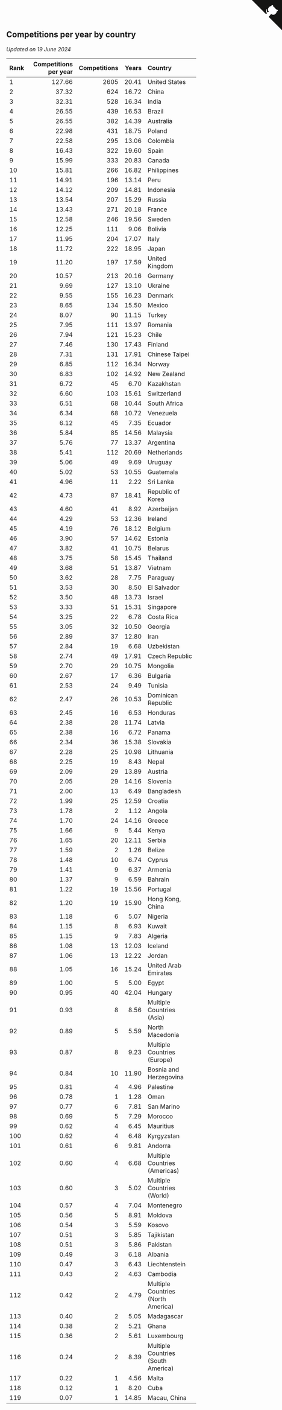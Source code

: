 ## Competitions per year by country

*Updated on 19 June 2024*

| Rank | Competitions per year | Competitions | Years | Country |
| :--- | ---: | ---: | ---: | :--- |
| 1 | 127.66 | 2605 | 20.41 | United States |
| 2 | 37.32 | 624 | 16.72 | China |
| 3 | 32.31 | 528 | 16.34 | India |
| 4 | 26.55 | 439 | 16.53 | Brazil |
| 5 | 26.55 | 382 | 14.39 | Australia |
| 6 | 22.98 | 431 | 18.75 | Poland |
| 7 | 22.58 | 295 | 13.06 | Colombia |
| 8 | 16.43 | 322 | 19.60 | Spain |
| 9 | 15.99 | 333 | 20.83 | Canada |
| 10 | 15.81 | 266 | 16.82 | Philippines |
| 11 | 14.91 | 196 | 13.14 | Peru |
| 12 | 14.12 | 209 | 14.81 | Indonesia |
| 13 | 13.54 | 207 | 15.29 | Russia |
| 14 | 13.43 | 271 | 20.18 | France |
| 15 | 12.58 | 246 | 19.56 | Sweden |
| 16 | 12.25 | 111 | 9.06 | Bolivia |
| 17 | 11.95 | 204 | 17.07 | Italy |
| 18 | 11.72 | 222 | 18.95 | Japan |
| 19 | 11.20 | 197 | 17.59 | United Kingdom |
| 20 | 10.57 | 213 | 20.16 | Germany |
| 21 | 9.69 | 127 | 13.10 | Ukraine |
| 22 | 9.55 | 155 | 16.23 | Denmark |
| 23 | 8.65 | 134 | 15.50 | Mexico |
| 24 | 8.07 | 90 | 11.15 | Turkey |
| 25 | 7.95 | 111 | 13.97 | Romania |
| 26 | 7.94 | 121 | 15.23 | Chile |
| 27 | 7.46 | 130 | 17.43 | Finland |
| 28 | 7.31 | 131 | 17.91 | Chinese Taipei |
| 29 | 6.85 | 112 | 16.34 | Norway |
| 30 | 6.83 | 102 | 14.92 | New Zealand |
| 31 | 6.72 | 45 | 6.70 | Kazakhstan |
| 32 | 6.60 | 103 | 15.61 | Switzerland |
| 33 | 6.51 | 68 | 10.44 | South Africa |
| 34 | 6.34 | 68 | 10.72 | Venezuela |
| 35 | 6.12 | 45 | 7.35 | Ecuador |
| 36 | 5.84 | 85 | 14.56 | Malaysia |
| 37 | 5.76 | 77 | 13.37 | Argentina |
| 38 | 5.41 | 112 | 20.69 | Netherlands |
| 39 | 5.06 | 49 | 9.69 | Uruguay |
| 40 | 5.02 | 53 | 10.55 | Guatemala |
| 41 | 4.96 | 11 | 2.22 | Sri Lanka |
| 42 | 4.73 | 87 | 18.41 | Republic of Korea |
| 43 | 4.60 | 41 | 8.92 | Azerbaijan |
| 44 | 4.29 | 53 | 12.36 | Ireland |
| 45 | 4.19 | 76 | 18.12 | Belgium |
| 46 | 3.90 | 57 | 14.62 | Estonia |
| 47 | 3.82 | 41 | 10.75 | Belarus |
| 48 | 3.75 | 58 | 15.45 | Thailand |
| 49 | 3.68 | 51 | 13.87 | Vietnam |
| 50 | 3.62 | 28 | 7.75 | Paraguay |
| 51 | 3.53 | 30 | 8.50 | El Salvador |
| 52 | 3.50 | 48 | 13.73 | Israel |
| 53 | 3.33 | 51 | 15.31 | Singapore |
| 54 | 3.25 | 22 | 6.78 | Costa Rica |
| 55 | 3.05 | 32 | 10.50 | Georgia |
| 56 | 2.89 | 37 | 12.80 | Iran |
| 57 | 2.84 | 19 | 6.68 | Uzbekistan |
| 58 | 2.74 | 49 | 17.91 | Czech Republic |
| 59 | 2.70 | 29 | 10.75 | Mongolia |
| 60 | 2.67 | 17 | 6.36 | Bulgaria |
| 61 | 2.53 | 24 | 9.49 | Tunisia |
| 62 | 2.47 | 26 | 10.53 | Dominican Republic |
| 63 | 2.45 | 16 | 6.53 | Honduras |
| 64 | 2.38 | 28 | 11.74 | Latvia |
| 65 | 2.38 | 16 | 6.72 | Panama |
| 66 | 2.34 | 36 | 15.38 | Slovakia |
| 67 | 2.28 | 25 | 10.98 | Lithuania |
| 68 | 2.25 | 19 | 8.43 | Nepal |
| 69 | 2.09 | 29 | 13.89 | Austria |
| 70 | 2.05 | 29 | 14.16 | Slovenia |
| 71 | 2.00 | 13 | 6.49 | Bangladesh |
| 72 | 1.99 | 25 | 12.59 | Croatia |
| 73 | 1.78 | 2 | 1.12 | Angola |
| 74 | 1.70 | 24 | 14.16 | Greece |
| 75 | 1.66 | 9 | 5.44 | Kenya |
| 76 | 1.65 | 20 | 12.11 | Serbia |
| 77 | 1.59 | 2 | 1.26 | Belize |
| 78 | 1.48 | 10 | 6.74 | Cyprus |
| 79 | 1.41 | 9 | 6.37 | Armenia |
| 80 | 1.37 | 9 | 6.59 | Bahrain |
| 81 | 1.22 | 19 | 15.56 | Portugal |
| 82 | 1.20 | 19 | 15.90 | Hong Kong, China |
| 83 | 1.18 | 6 | 5.07 | Nigeria |
| 84 | 1.15 | 8 | 6.93 | Kuwait |
| 85 | 1.15 | 9 | 7.83 | Algeria |
| 86 | 1.08 | 13 | 12.03 | Iceland |
| 87 | 1.06 | 13 | 12.22 | Jordan |
| 88 | 1.05 | 16 | 15.24 | United Arab Emirates |
| 89 | 1.00 | 5 | 5.00 | Egypt |
| 90 | 0.95 | 40 | 42.04 | Hungary |
| 91 | 0.93 | 8 | 8.56 | Multiple Countries (Asia) |
| 92 | 0.89 | 5 | 5.59 | North Macedonia |
| 93 | 0.87 | 8 | 9.23 | Multiple Countries (Europe) |
| 94 | 0.84 | 10 | 11.90 | Bosnia and Herzegovina |
| 95 | 0.81 | 4 | 4.96 | Palestine |
| 96 | 0.78 | 1 | 1.28 | Oman |
| 97 | 0.77 | 6 | 7.81 | San Marino |
| 98 | 0.69 | 5 | 7.29 | Morocco |
| 99 | 0.62 | 4 | 6.45 | Mauritius |
| 100 | 0.62 | 4 | 6.48 | Kyrgyzstan |
| 101 | 0.61 | 6 | 9.81 | Andorra |
| 102 | 0.60 | 4 | 6.68 | Multiple Countries (Americas) |
| 103 | 0.60 | 3 | 5.02 | Multiple Countries (World) |
| 104 | 0.57 | 4 | 7.04 | Montenegro |
| 105 | 0.56 | 5 | 8.91 | Moldova |
| 106 | 0.54 | 3 | 5.59 | Kosovo |
| 107 | 0.51 | 3 | 5.85 | Tajikistan |
| 108 | 0.51 | 3 | 5.86 | Pakistan |
| 109 | 0.49 | 3 | 6.18 | Albania |
| 110 | 0.47 | 3 | 6.43 | Liechtenstein |
| 111 | 0.43 | 2 | 4.63 | Cambodia |
| 112 | 0.42 | 2 | 4.79 | Multiple Countries (North America) |
| 113 | 0.40 | 2 | 5.05 | Madagascar |
| 114 | 0.38 | 2 | 5.21 | Ghana |
| 115 | 0.36 | 2 | 5.61 | Luxembourg |
| 116 | 0.24 | 2 | 8.39 | Multiple Countries (South America) |
| 117 | 0.22 | 1 | 4.56 | Malta |
| 118 | 0.12 | 1 | 8.20 | Cuba |
| 119 | 0.07 | 1 | 14.85 | Macau, China |


<a href="https://github.com/JustinTimeCuber/wca_statistics" class="github-corner" aria-label="View source on Github"><svg width="80" height="80" viewBox="0 0 250 250" style="fill:#151513; color:#fff; position: absolute; top: 0; border: 0; right: 0;" aria-hidden="true"><path d="M0,0 L115,115 L130,115 L142,142 L250,250 L250,0 Z"></path><path d="M128.3,109.0 C113.8,99.7 119.0,89.6 119.0,89.6 C122.0,82.7 120.5,78.6 120.5,78.6 C119.2,72.0 123.4,76.3 123.4,76.3 C127.3,80.9 125.5,87.3 125.5,87.3 C122.9,97.6 130.6,101.9 134.4,103.2" fill="currentColor" style="transform-origin: 130px 106px;" class="octo-arm"></path><path d="M115.0,115.0 C114.9,115.1 118.7,116.5 119.8,115.4 L133.7,101.6 C136.9,99.2 139.9,98.4 142.2,98.6 C133.8,88.0 127.5,74.4 143.8,58.0 C148.5,53.4 154.0,51.2 159.7,51.0 C160.3,49.4 163.2,43.6 171.4,40.1 C171.4,40.1 176.1,42.5 178.8,56.2 C183.1,58.6 187.2,61.8 190.9,65.4 C194.5,69.0 197.7,73.2 200.1,77.6 C213.8,80.2 216.3,84.9 216.3,84.9 C212.7,93.1 206.9,96.0 205.4,96.6 C205.1,102.4 203.0,107.8 198.3,112.5 C181.9,128.9 168.3,122.5 157.7,114.1 C157.9,116.9 156.7,120.9 152.7,124.9 L141.0,136.5 C139.8,137.7 141.6,141.9 141.8,141.8 Z" fill="currentColor" class="octo-body"></path></svg></a><style>.github-corner:hover .octo-arm{animation:octocat-wave 560ms ease-in-out}@keyframes octocat-wave{0%,100%{transform:rotate(0)}20%,60%{transform:rotate(-25deg)}40%,80%{transform:rotate(10deg)}}@media (max-width:500px){.github-corner:hover .octo-arm{animation:none}.github-corner .octo-arm{animation:octocat-wave 560ms ease-in-out}}</style>
